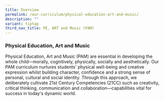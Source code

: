 ```yaml
---
title: Overview
permalink: /our-curriculum/physical-education-art-and-music/
description: ""
variant: tiptap
third_nav_title: PE, ART and Music (PAM)
---
```

<h3><strong>Physical Education, Art and Music</strong></h3>
<p>Physical Education, Art and Music (PAM) are essential in developing the
whole child—morally, cognitively, physically, socially and aesthetically.
Our PAM curriculum nurtures students' physical well-being and creative
expression whilst building character, confidence and a strong sense of
personal, cultural and social identity. Through this approach, we deliberately
cultivate 21st Century Competencies (21CC) such as creativity, critical
thinking, communication and collaboration—capabilities vital for success
in today's dynamic world.</p>
<p></p>